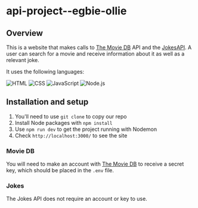 # api-project--egbie-ollie
## Overview
This is a website that makes calls to [The Movie DB](https://developer.themoviedb.org/docs/getting-started) API and the [JokesAPI](https://jokeapi.dev/). A user can search for a movie and receive information about it as well as a relevant joke. 

It uses the following languages:

![HTML](https://img.shields.io/badge/-HTML-orange?style=flat-square&logo=html5&logoColor=white) ![CSS](https://img.shields.io/badge/-CSS-blue?style=flat-square&logo=css3&logoColor=white) ![JavaScript](https://img.shields.io/badge/-JavaScript-yellow?style=flat-square&logo=javascript&logoColor=white) ![Node.js](https://img.shields.io/badge/-Node.js-339933?style=flat-square&logo=node.js&logoColor=white)

## Installation and setup
1. You'll need to use `git clone` to copy our repo
2. Install Node packages with `npm install`
3. Use `npm run dev` to get the project running with Nodemon
4. Check `http://localhost:3000/` to see the site
   
### Movie DB 
You will need to make an account with [The Movie DB](https://developer.themoviedb.org/docs/getting-started) to receive a secret key, which should be placed in the `.env` file. 

### Jokes
The Jokes API does not require an account or key to use.
